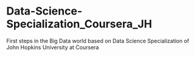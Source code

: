 # Data-Science-Specialization_Coursera_JH
First steps in the Big Data world based on Data Science Specialization of John Hopkins University at Coursera
